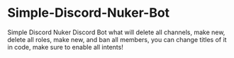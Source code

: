 # Simple-Discord-Nuker-Bot
Simple Discord Nuker Discord Bot what will delete all channels, make new, delete all roles, make new, and ban all members, you can change titles of it in code, make sure to enable all intents!
